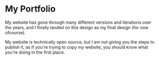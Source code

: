 # My Portfolio

My website has gone through many different versions and iterations over the years, and I finally landed on this design as my final design (for now ofcourse).

My website is technically open source, but I am not giving you the steps to publish it, as if you're trying to copy my website, you should know what you're doing in the first place.
